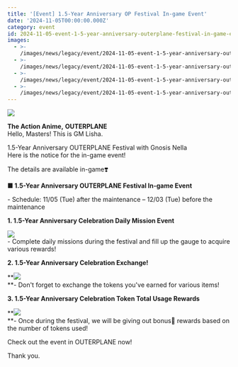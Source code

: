 ```yaml
---
title: '[Event] 1.5-Year Anniversary OP Festival In-game Event'
date: '2024-11-05T00:00:00.000Z'
category: event
id: 2024-11-05-event-1-5-year-anniversary-outerplane-festival-in-game-event
images:
  - >-
    /images/news/legacy/event/2024-11-05-event-1-5-year-anniversary-outerplane-festival-in-game-event/4ffd3f939d9c4ca79d854b4ee8a0d1a7.webp
  - >-
    /images/news/legacy/event/2024-11-05-event-1-5-year-anniversary-outerplane-festival-in-game-event/9e619b8efc354d25928815d55e9d48af.webp
  - >-
    /images/news/legacy/event/2024-11-05-event-1-5-year-anniversary-outerplane-festival-in-game-event/43609a4a0fab4b4ca72b0a0f9f6efc94.webp
  - >-
    /images/news/legacy/event/2024-11-05-event-1-5-year-anniversary-outerplane-festival-in-game-event/cec653ce881c44b28cfb5fd9383fd8d9.webp
---
```


![](/images/news/legacy/event/2024-11-05-event-1-5-year-anniversary-outerplane-festival-in-game-event/4ffd3f939d9c4ca79d854b4ee8a0d1a7.webp)  

**The Action Anime,** **OUTERPLANE**  
Hello, Masters! This is GM Lisha.

1.5-Year Anniversary OUTERPLANE Festival with Gnosis Nella  
Here is the notice for the in-game event!  

The details are available in-game❣️

**■ 1.5-Year Anniversary OUTERPLANE Festival In-game Event**

\- Schedule: 11/05 (Tue) after the maintenance – 12/03 (Tue) before the maintenance

**1\. 1.5-Year Anniversary Celebration Daily Mission Event**

![](/images/news/legacy/event/2024-11-05-event-1-5-year-anniversary-outerplane-festival-in-game-event/9e619b8efc354d25928815d55e9d48af.webp)  
\- Complete daily missions during the festival and fill up the gauge to acquire various rewards!  

**2\. 1.5-Year Anniversary Celebration Exchange!**

**![](/images/news/legacy/event/2024-11-05-event-1-5-year-anniversary-outerplane-festival-in-game-event/43609a4a0fab4b4ca72b0a0f9f6efc94.webp)  
**\- Don't forget to exchange the tokens you've earned for various items!

**3\. 1.5-Year Anniversary Celebration Token Total Usage Rewards**

**![](/images/news/legacy/event/2024-11-05-event-1-5-year-anniversary-outerplane-festival-in-game-event/cec653ce881c44b28cfb5fd9383fd8d9.webp)  
**\- Once during the festival, we will be giving out bonus💝 rewards based on the number of tokens used!

Check out the event in OUTERPLANE now! 

Thank you.
